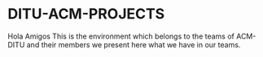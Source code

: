 # DITU-ACM-PROJECTS
Hola Amigos
This is the environment which belongs to the teams of ACM-DITU and their members we present here what we have in our teams.
